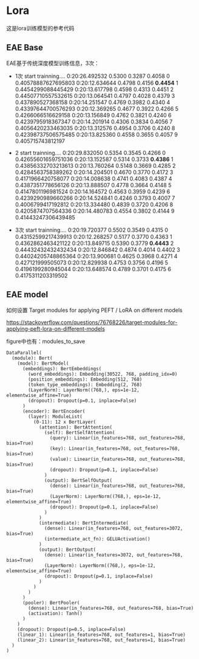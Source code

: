 # Lora
这是lora训练模型的参考代码


## EAE Base
EAE基于传统深度模型训练信息，3次：
- 1次
start trainning....
0:20:26.492532
0.5300 0.3287 0.4058
0 0.40578887627695803
0:20:12.634644
0.4798 0.4156 **0.4454**
1 0.4454299088445429
0:20:13.617798
0.4598 0.4313 0.4451
2 0.44507710557532615
0:20:13.064541
0.4797 0.4028 0.4379
3 0.437890527368158
0:20:14.251547
0.4769 0.3982 0.4340
4 0.43397644700576293
0:20:12.369265
0.4677 0.3922 0.4266
5 0.4266066516629158
0:20:13.156849
0.4762 0.3821 0.4240
6 0.4239795918367347
0:20:14.201914
0.4306 0.3834 0.4056
7 0.4056420233463035
0:20:13.312576
0.4954 0.3706 0.4240
8 0.42398737506575485
0:20:13.825360
0.4558 0.3655 0.4057
9 0.405715743812197
- 2
start trainning....
0:20:29.832050
0.5354 0.3545 0.4266
0 0.42655601659751036
0:20:13.152587
0.5314 0.3733 **0.4386**
1 0.43856332703213613
0:20:13.760264
0.5148 0.3669 0.4285
2 0.4284563758389262
0:20:14.204501
0.4670 0.3770 0.4172
3 0.4171966420758077
0:20:14.008638
0.4741 0.4083 0.4387
4 0.4387351778656126
0:20:13.888507
0.4778 0.3664 0.4148
5 0.4147801196981524
0:20:14.164572
0.4563 0.3959 0.4239
6 0.4239290989660266
0:20:14.524841
0.4246 0.3793 0.4007
7 0.4006799417192812
0:20:13.334480
0.4839 0.3720 0.4206
8 0.4205874707564336
0:20:14.480783
0.4554 0.3802 0.4144
9 0.41443247306439485

- 3次
start trainning....
0:20:19.720377
0.5502 0.3549 0.4315
0 0.43152599217439913
0:20:12.268257
0.5177 0.3770 0.4363
1 0.4362862463421122
0:20:13.849715
0.5390 0.3779 **0.4443**
2 0.44432432432432434
0:20:12.846842
0.4874 0.4014 0.4402
3 0.44024205748865364
0:20:13.900681
0.4625 0.3968 0.4271
4 0.427121999505073
0:20:12.829938
0.4753 0.3756 0.4196
5 0.4196199280945044
0:20:13.648574
0.4789 0.3701 0.4175
6 0.4175311203319502

## EAE model
如何设置 Target modules for applying PEFT / LoRA on different models

https://stackoverflow.com/questions/76768226/target-modules-for-applying-peft-lora-on-different-models

figure中也有：modules_to_save

```
DataParallel(
  (module): Bert(
    (model): BertModel(
      (embeddings): BertEmbeddings(
        (word_embeddings): Embedding(30522, 768, padding_idx=0)
        (position_embeddings): Embedding(512, 768)
        (token_type_embeddings): Embedding(2, 768)
        (LayerNorm): LayerNorm((768,), eps=1e-12, elementwise_affine=True)
        (dropout): Dropout(p=0.1, inplace=False)
      )
      (encoder): BertEncoder(
        (layer): ModuleList(
          (0-11): 12 x BertLayer(
            (attention): BertAttention(
              (self): BertSelfAttention(
                (query): Linear(in_features=768, out_features=768, bias=True)
                (key): Linear(in_features=768, out_features=768, bias=True)
                (value): Linear(in_features=768, out_features=768, bias=True)
                (dropout): Dropout(p=0.1, inplace=False)
              )
              (output): BertSelfOutput(
                (dense): Linear(in_features=768, out_features=768, bias=True)
                (LayerNorm): LayerNorm((768,), eps=1e-12, elementwise_affine=True)
                (dropout): Dropout(p=0.1, inplace=False)
              )
            )
            (intermediate): BertIntermediate(
              (dense): Linear(in_features=768, out_features=3072, bias=True)
              (intermediate_act_fn): GELUActivation()
            )
            (output): BertOutput(
              (dense): Linear(in_features=3072, out_features=768, bias=True)
              (LayerNorm): LayerNorm((768,), eps=1e-12, elementwise_affine=True)
              (dropout): Dropout(p=0.1, inplace=False)
            )
          )
        )
      )
      (pooler): BertPooler(
        (dense): Linear(in_features=768, out_features=768, bias=True)
        (activation): Tanh()
      )
    )
    (dropout): Dropout(p=0.5, inplace=False)
    (linear_1): Linear(in_features=768, out_features=1, bias=True)
    (linear_2): Linear(in_features=768, out_features=1, bias=True)
  )
)
```
